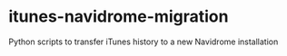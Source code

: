 # itunes-navidrome-migration
Python scripts to transfer iTunes history to a new Navidrome installation

